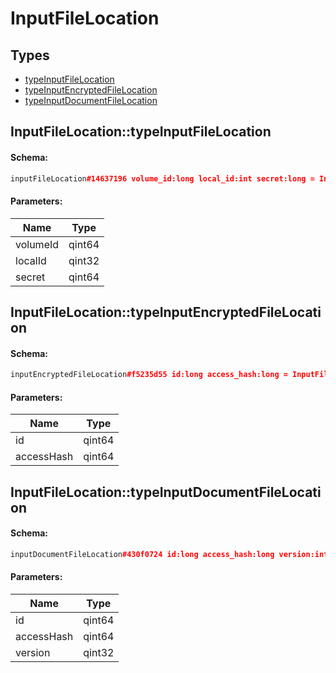 # InputFileLocation

## Types

* [typeInputFileLocation](#inputfilelocationtypeinputfilelocation)
* [typeInputEncryptedFileLocation](#inputfilelocationtypeinputencryptedfilelocation)
* [typeInputDocumentFileLocation](#inputfilelocationtypeinputdocumentfilelocation)

## InputFileLocation::typeInputFileLocation

#### Schema:

```c++
inputFileLocation#14637196 volume_id:long local_id:int secret:long = InputFileLocation;
```

#### Parameters:

|Name|Type|
|----|----|
|volumeId|qint64|
|localId|qint32|
|secret|qint64|

## InputFileLocation::typeInputEncryptedFileLocation

#### Schema:

```c++
inputEncryptedFileLocation#f5235d55 id:long access_hash:long = InputFileLocation;
```

#### Parameters:

|Name|Type|
|----|----|
|id|qint64|
|accessHash|qint64|

## InputFileLocation::typeInputDocumentFileLocation

#### Schema:

```c++
inputDocumentFileLocation#430f0724 id:long access_hash:long version:int = InputFileLocation;
```

#### Parameters:

|Name|Type|
|----|----|
|id|qint64|
|accessHash|qint64|
|version|qint32|

